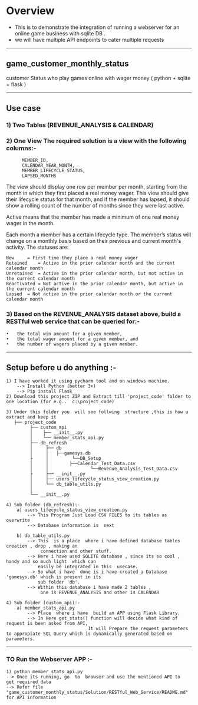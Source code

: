 # Overview
- This is to demonstrate the integration of running a webserver for an online game business with sqlite DB .
- we will have multiple API endpoints to cater multiple requests 

---

## game_customer_monthly_status
customer Status who play games online with wager money ( python + sqlite + flask )

---

## Use case
### 1) Two Tables (REVENUE_ANALYSIS &  CALENDAR)
### 2) One View The required solution is a view with the following columns:-

          MEMBER_ID,
          CALENDAR_YEAR_MONTH,
          MEMBER_LIFECYCLE_STATUS,
          LAPSED_MONTHS

The view should display one row per member per month, starting from the month in which they first placed a real money wager. 
This view should give their lifecycle status for that month, and if the member has lapsed, 
it should show a rolling count of the number of months since they were last active.

Active means that the member has made a minimum of one real money wager in the month.

Each month a member has a certain lifecycle type. The member’s status will change on a monthly basis based on their previous and current month's activity. 
The statuses are:


    New		= First time they place a real money wager
    Retained	= Active in the prior calendar month and the current calendar month
    Unretained	= Active in the prior calendar month, but not active in the current calendar month
    Reactivated	= Not active in the prior calendar month, but active in the current calendar month
    Lapsed	= Not active in the prior calendar month or the current calendar month

### 3) Based on the REVENUE_ANALYSIS dataset above, build a RESTful web service that can be queried for:-

    •	the total win amount for a given member,
    •	the total wager amount for a given member, and
    •	the number of wagers placed by a given member.
  
---
## Setup before u  do anything :-

	1) I have worked it using pycharm tool and on windows machine.
		--> Install Python (better 3+)
		--> Pip install Flask
	2) Download this project ZIP and Extract till 'project_code' folder to one location (for e.g..  c:\project_code)
	
	3) Under this folder you  will see follwing  structure ,this is how u extract and keep it
	   ├── project_code
	         ├── custom_api
	         │    ├── __init__.py
	         │    └── member_stats_api.py
	         ├── db_refresh
	         │     ├── db
	         │     │   ├──gamesys.db
             ├     │	     └──DB_Setup
	         │     │		├──Calendar_Test_Data.csv
	         │     │                └──Revenue_Analysis_Test_Data.csv
	         ├     ├── __init__.py
	         │     ├── users_lifecycle_status_view_creation.py
	         │     └── db_table_utils.py
             │
	         └── __init__.py
	
	4) Sub folder (db_refresh):-
		a) users_lifecycle_status_view_creation.py 
			--> This Program Just Load CSV FILES to its tables as overwrite
			--> Database information is  next
		
		b) db_table_utils.py
			--> This  is a place  where i have defined database tables creation , drop , making an 
			     connection and other stuff.
			--> Here i have used SQLITE database , since its so cool , handy and so much light  which can 
			    easily be integrated in this  usecase.
			--> So what i have  done is i have created a Database 'gamesys.db' which is present in its 
			    sub folder 'db'.
			--> Within this database i have made 2 tables , 
			     one is REVENUE_ANALYSIS and other is CALENDAR
	
	4) Sub folder (custom_api):-
		a) member_stats_api.py
			--> Place  where i have  build an APP using Flask Library.
			--> In Here get_stats() function will decide what kind of request is been asked from API, 
                                   It will Prepare the request parameters to appropiate SQL Query which is dynamically generated based on parameters.
---		
	
### TO  Run  the Webserver APP :-
	1) python member_stats_api.py 
    --> Once its running, go  to  browser and use the mentioned API to  get required data
    --> Refer file "game_customer_monthly_status/Solution/RESTful_Web_Service/README.md" for API information
		
	
